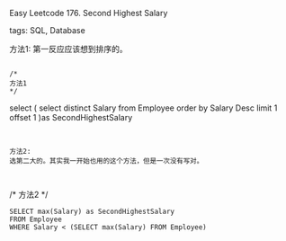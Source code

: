 
Easy Leetcode 176. Second Highest Salary

tags: SQL, Database

方法1:
第一反应应该想到排序的。



```

/*
方法1
*/
```
select (
  select distinct Salary from Employee order by Salary Desc limit 1 offset 1
)as SecondHighestSalary 

```


方法2:
选第二大的。其实我一开始也用的这个方法，但是一次没有写对。



```

/*
方法2
*/
```
SELECT max(Salary) as SecondHighestSalary 
FROM Employee
WHERE Salary < (SELECT max(Salary) FROM Employee)

```




